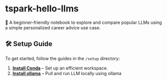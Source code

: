# tspark-hello-llms

🧠 A beginner-friendly notebook to explore and compare popular LLMs using a simple personalized career advice use case.

## 🛠️ Setup Guide

To get started, follow the guides in the `/setup` directory:

1. **[Install Conda](setup/install_conda.md)** – Set up an efficient workspace.
2. **[Install ollama](setup/install_ollama.md)** – Pull and run LLM locally using ollama
